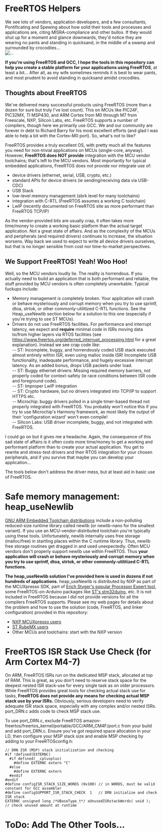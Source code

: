 # FreeRTOS Helpers
We see lots of vendors, application developers, and a few consultants, Pontificating and Spewing about how solid their tools and processes and applications are, citing MISRA-compliance and other bullox. If they would shut up for a moment and glance downwards, they'd notice they are wearing no pants and standing in quicksand, in the middle of a swamp and surrounded by crocodiles...   
![...](https://upload.wikimedia.org/wikipedia/commons/thumb/9/95/Quicksandwarning.JPG/440px-Quicksandwarning.JPG)

**If you're using FreeRTOS and GCC, I hope the tools in this repository can help you create a stable platform for your applications using FreeRTOS**, at least a bit... After all, as my wife sometimes reminds it is best to wear pants, and most prudent to avoid standing in quicksand amidst crocodiles.

## Thoughts about FreeRTOS
We've delivered many successful products using FreeRTOS (more than a dozen for sure but truly I've lost count). This on MCUs like PIC24F, PIC32MX, TI MSP430, and ARM Cortex from M0 through M7 from Freescale, NXP, Silicon Labs, etc. FreeRTOS supports a number of compilers, though here we primarily use GCC. We and our community are forever in debt to Richard Barry for his most excellent efforts (and glad I was able to help a bit with the Cortex-M0 port). So, what's not to like?

FreeRTOS provides a truly excellent OS, with pretty much all the features you need for non-trivial applications on MCUs (single-core, anyway). However, **FreeRTOS does NOT provide** integration with the MCU vendor toolchains; that's left to the MCU vendors. Most importantly for typical embedded applications, FreeRTOS does not provide nor integrate use of:
* device drivers (ethernet, serial, USB, crypto, etc.)
* standard APIs for device drivers (ie sending/receiving data via USB-CDC)
* USB Stack
* low-level memory management (sbrk level for many toolchains)
* integration with C-RTL (FreeRTOS assumes a working C toolchain)
* LwIP (recently documented on FreeRTOS site as more performant than FreeRTOS TCP/IP)

As the vendor-provided bits are usually crap, it often takes more time/money to create a working basic platform than the actual target application. Not a great state of affairs. And as the complexity of the MCUs and peripherals (and required drivers) continues to increase, the situation worsens. Way back we used to expect to write all device drivers ourselves, but that is no longer sensible from cost nor time-to-market perspectives.

## We Support FreeRTOS! Yeah! Woo Hoo!
Well, so the MCU vendors loudly lie. The reality is horrendous. If you actually need to build an application that is both performant and reliable, the stuff provided by MCU vendors is often completely unworkable. Typical fuckups include:
* Memory management is completely broken. Your application will crash or behave mysteriously and corrupt memory when you try to use sprintf, dtoa, strtok, or other commonly-utilitized C-RTL functions. See the Heap_useNewlib section below for a solution to this one (especially if you're trying to use ST MCUs).
* Drivers do not use FreeRTOS facilities. For performance and interrupt latency, we expect and **require** minimal code in ISRs moving data to/from higher layers via RTOS facilities (see https://www.freertos.org/deferred_interrupt_processing.html for a great explanation). Instead we see crap code like:  
-- ST: Incomplete, buggy, and horrendously coded USB stack executed almost entirely within ISR, even using malloc inside ISR! Incomplete USB functionality, inadequate performance, and hugely excessive interrupt latency. As an added bonus, drops USB packets under load.  
-- ST: Buggy ethernet drivers: Missing required memory barriers, not properly coded for context-safety (ie race conditions between ISR code and foreground code).  
-- ST: Improper LwIP integration  
-- ST: Crypto hardware, but no drivers integrated into TCP/IP to support HTTPS etc.  
-- Microchip: buggy drivers polled in a single timer-based thread not properly integrated with FreeRTOS. You probably won't notice this if you try to use Microchip's Harmony framework, as most likely the output of their 'configuration wizard' won't even compile!  
-- Silicon Labs: USB driver incomplete, buggy, and not integrated with FreeRTOS.

I could go on but it gives me a headache. Again, the consequence of this sad state of affairs is it often costs more time/money to get a working and performant platform than to create your actual application. You get to rewrite and stress-test drivers and their RTOS integration for your chosen peripherals, and if you survive that maybe you can develop your application... 

The tools below don't address the driver mess, but at least aid in basic use of FreeRTOS.

# Safe memory management: heap_useNewlib
[GNU ARM Embedded Toolchain distributions](https://developer.arm.com/open-source/gnu-toolchain/gnu-rm) include a non-polluting reduced-size runtime library called newlib (or newlib-nano for the smallest variant). If you use an MCU-vendor-distributed toolchain you're typically using these tools. Unfortunately, newlib internally uses free storage (malloc/free) in startling places within the C runtime library. Thus, newlib free storage routines get dragged in and used unexpectedly. Often MCU vendors don't properly support newlib use within FreeRTOS. Thus **your application will crash or behave mysteriously and corrupt memory when you try to use sprintf, dtoa, strtok, or other commonly-utilitized C-RTL functions.**

**The heap_useNewlib solution I've provided here is used in dozens if not hundreds of applications.** heap_useNewlib is distributed by NXP as part of the MCUXpresso SDK, part of [Erich Styger's popular Processor Expert tool](https://mcuoneclipse.com/category/processor-expert/), some FreeRTOS-on-Arduino packages like [ST's stm32duino](https://github.com/stm32duino/STM32FreeRTOS), etc. It is not included in FreeRTOS because I did not provide versions for all the compilers FreeRTOS supports. Please see my web pages for details about the problem and how to use the solution (code, FreeRTOS, and linker configuration) provided in this repository:
* [NXP MCUXpresso users](http://www.nadler.com/embedded/NXP_newlibAndFreeRTOS.html)
* [ST RubeMX users](http://www.nadler.com/embedded/newlibAndFreeRTOS.html)
* Other MCUs and toolchains: start with the NXP version

# FreeRTOS ISR Stack Use Check (for Arm Cortex M4-7)
On ARM, FreeRTOS ISRs run on the dedicated MSP stack, allocated at top of RAM. This is great, as you don't need to reserve stack space for the deepest nested ISR stack-use for every single task as on older processors. While FreeRTOS provides great tools for checking actual stack use for tasks, **FreeRTOS does not provide any means for checking actual MSP stack use by your ISRs.** Obviously, serious developers need to verify adequate ISR stack space, especially with any complex and/or nested ISRs. port_DRN.c adds code to check MSP stack use. 

To use port_DRN.c, exclude FreeRTOS amazon-freertos/freertos_kernel/portable/GCC/ARM_CM4F/port.c from your build and add port_DRN.c. Ensure you've got required space allocation in your LD, then configure your MSP stack size and enable MSP checking by adding to your FreeRTOSconfig.h:

    // DRN ISR (MSP) stack initialization and checking
    #if !defined(EXTERNC)
      #if defined(__cplusplus)
        #define EXTERNC extern "C"
      #else
        #define EXTERNC extern
      #endif
    #endif
    #define configISR_STACK_SIZE_WORDS (0x100) // in WORDS, must be valid constant for GCC assembler
    #define configSUPPORT_ISR_STACK_CHECK  1   // DRN initialize and check ISR stack
    EXTERNC unsigned long /*UBaseType_t*/ xUnusedISRstackWords( void );  // check unused amount at runtime
# ToDo: Add The Other Tools...
